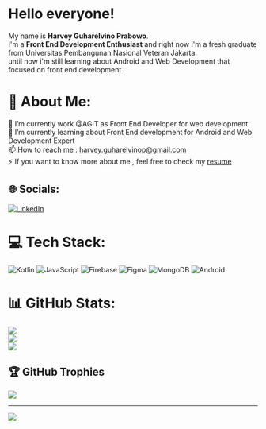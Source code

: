 # Hello everyone! 
My name is **Harvey Guharelvino Prabowo**.\
I'm a **Front End Development Enthusiast** and right now i'm a fresh graduate from Universitas Pembangunan Nasional Veteran Jakarta.\
until now i'm still learning about Android and Web Development that focused on front end development

# 💫 About Me:
🔭 I’m currently work @AGIT as Front End Developer for web development <br>🌱 I’m currently learning about Front End development for Android and Web Development Expert<br>📫 How to reach me : harvey.guharelvinop@gmail.com<br>⚡ If you want to know more about me , feel free to check my [resume](https://docs.google.com/document/d/1h3FZvZOyyggUuS-opUP1_IX70FRvJ0cZZOmUe7BFx40/edit?usp=sharing)<br>


## 🌐 Socials:
[![LinkedIn](https://img.shields.io/badge/LinkedIn-%230077B5.svg?logo=linkedin&logoColor=white)](https://linkedin.com/in/harveygp) 

# 💻 Tech Stack:
![Kotlin](https://img.shields.io/badge/kotlin-%230095D5.svg?style=plastic&logo=kotlin&logoColor=white) ![JavaScript](https://img.shields.io/badge/javascript-%23323330.svg?style=plastic&logo=javascript&logoColor=%23F7DF1E) ![Firebase](https://img.shields.io/badge/firebase-%23039BE5.svg?style=plastic&logo=firebase) 	![Figma](https://img.shields.io/badge/figma-%23F24E1E.svg?style=plastic&logo=figma&logoColor=white) ![MongoDB](https://img.shields.io/badge/MongoDB-%234ea94b.svg?style=plastic&logo=mongodb&logoColor=white) ![Android](https://img.shields.io/badge/Android-%234ea94b.svg?style=plastic&logo=Android&logoColor=white)
# 📊 GitHub Stats:
![](https://github-readme-stats.vercel.app/api?username=harveygp&theme=nord&hide_border=false&include_all_commits=true&count_private=true)<br/>
![](https://github-readme-streak-stats.herokuapp.com/?user=harveygp&theme=nord&hide_border=false)<br/>
![](https://github-readme-stats.vercel.app/api/top-langs/?username=harveygp&theme=nord&hide_border=false&include_all_commits=true&count_private=true&layout=compact)

## 🏆 GitHub Trophies
![](https://github-profile-trophy.vercel.app/?username=harveygp&theme=nord&no-frame=false&no-bg=false&margin-w=4)

---
[![](https://visitcount.itsvg.in/api?id=harveygp&icon=5&color=12)](https://visitcount.itsvg.in)

<!-- Proudly created with GPRM ( https://gprm.itsvg.in ) -->
